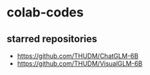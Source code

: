 # colab-codes

## starred repositories

- https://github.com/THUDM/ChatGLM-6B
- https://github.com/THUDM/VisualGLM-6B
